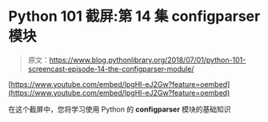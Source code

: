 # Python 101 截屏:第 14 集 configparser 模块

> 原文：<https://www.blog.pythonlibrary.org/2018/07/01/python-101-screencast-episode-14-the-configparser-module/>

[https://www.youtube.com/embed/lpgHI-eJ2Gw?feature=oembed](https://www.youtube.com/embed/lpgHI-eJ2Gw?feature=oembed)

在这个截屏中，您将学习使用 Python 的 **configparser** 模块的基础知识
